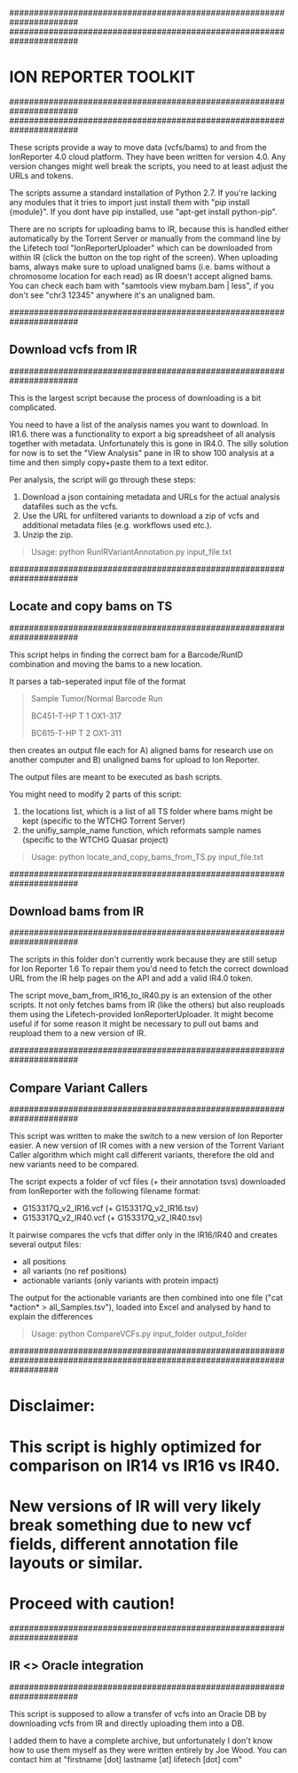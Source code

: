 ######################################################################
######################################################################
# ION REPORTER TOOLKIT
######################################################################
######################################################################

These scripts provide a way to move data (vcfs/bams) to and from the IonReporter 4.0 cloud platform. They have been written for version 4.0. Any version changes might well break the scripts, you need to at least adjust the URLs and tokens.

The scripts assume a standard installation of Python 2.7. If you're lacking any modules that it tries to import just install them with
"pip install {module}". If you dont have pip installed, use "apt-get install python-pip".

There are no scripts for uploading bams to IR, because this is handled either automatically by the Torrent Server or manually from the command line by the Lifetech tool "IonReporterUploader" which can be downloaded from within IR (click the button on the top right of the screen). When uploading bams, always make sure to upload unaligned bams (i.e. bams without a chromosome location for each read) as IR doesn't accept aligned bams. You can check each bam with "samtools view mybam.bam | less", if you don't see "chr3 12345" anywhere it's an unaligned bam.

######################################################################
## Download vcfs from IR
######################################################################

This is the largest script because the process of downloading is a bit complicated.

You need to have a list of the analysis names you want to download. In IR1.6. there was a functionality to export a big spreadsheet of all analysis together with metadata. Unfortunately this is gone in IR4.0. The silly solution for now is to set the "View Analysis" pane in IR to show 100 analysis at a time and then simply copy+paste them to a text editor.

Per analysis, the script will go through these steps:
1. Download a json containing metadata and URLs for the actual analysis datafiles such as the vcfs.
2. Use the URL for unfiltered variants to download a zip of vcfs and additional metadata files (e.g. workflows used etc.).
3. Unzip the zip.

> Usage: python RunIRVariantAnnotation.py input_file.txt

######################################################################
## Locate and copy bams on TS
######################################################################

This script helps in finding the correct bam for a Barcode/RunID combination and moving the bams to a new location. 

It parses a tab-seperated input file of the format

> Sample    Tumor/Normal    Barcode Run
>
> BC451-T-HP	T	    1	    OX1-317
>
> BC615-T-HP	T	    2	    OX1-311


then creates an output file each for
A) aligned bams for research use on another computer and
B) unaligned bams for upload to Ion Reporter.

The output files are meant to be executed as bash scripts.

You might need to modify 2 parts of this script:
1. the locations list, which is a list of all TS folder where bams might be kept (specific to the WTCHG Torrent Server)
2. the unifiy_sample_name function, which reformats sample names (specific to the WTCHG Quasar project)

> Usage: python locate_and_copy_bams_from_TS.py input_file.txt

######################################################################
## Download bams from IR
######################################################################

The scripts in this folder don't currently work because they are still setup for Ion Reporter 1.6
To repair them you'd need to fetch the correct download URL from the IR help pages on the API and
add a valid IR4.0 token.

The script move_bam_from_IR16_to_IR40.py is an extension of the other scripts. It not only fetches bams from IR (like the others)
but also reuploads them using the Lifetech-provided IonReporterUploader. It might become useful if for some reason it might be necessary to pull
out bams and reupload them to a new version of IR.

######################################################################
## Compare Variant Callers
######################################################################

This script was written to make the switch to a new version of Ion Reporter easier. A new version of IR comes with a new version of the Torrent Variant Caller
algorithm which might call different variants, therefore the old and new variants need to be compared.

The script expects a folder of vcf files (+ their annotation tsvs) downloaded from IonReporter with the following filename format:

 - G153317Q_v2_IR16.vcf (+ G153317Q_v2_IR16.tsv)
 - G153317Q_v2_IR40.vcf (+ G153317Q_v2_IR40.tsv)

It pairwise compares the vcfs that differ only in the IR16/IR40 and creates several output files:
 - all positions
 - all variants (no ref positions)
 - actionable variants (only variants with protein impact)

The output for the actionable variants are then combined into one file ("cat \*action\* > all_Samples.tsv"), loaded into Excel and analysed by hand to explain the differences

> Usage: python CompareVCFs.py input_folder output_folder

##########################################################################################################################
#
# Disclaimer:
# This script is highly optimized for comparison on IR14 vs IR16 vs IR40.
# New versions of IR will very likely break something due to new vcf fields, different annotation file layouts or similar.
# Proceed with caution!

######################################################################
## IR <> Oracle integration
######################################################################

This script is supposed to allow a transfer of vcfs into an Oracle DB by downloading vcfs from IR and directly uploading them into a DB. 

I added them to have a complete archive, but unfortunately I don't know how to use them myself as they were written entirely by Joe Wood.
You can contact him at "firstname [dot] lastname [at] lifetech [dot] com"